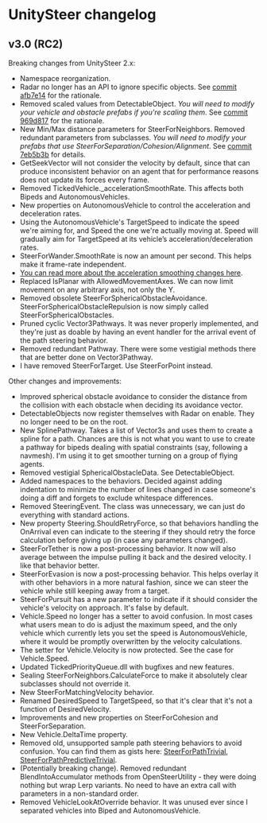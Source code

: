 # UnitySteer changelog

## v3.0 (RC2)

Breaking changes from UnitySteer 2.x: 

* Namespace reorganization.
* Radar no longer has an API to ignore specific objects. See [commit afb7e14](https://github.com/ricardojmendez/UnitySteer/commit/afb7e1459f0f63f559652c1fdc6fab22272f7e5d) for the rationale.
* Removed scaled values from DetectableObject. *You will need to modify your vehicle and obstacle prefabs if you're scaling them*. See [commit 969d817](https://github.com/ricardojmendez/UnitySteer/commit/969d817dbb2d651664a7a9bc815675d151929b47) for the rationale.
* New Min/Max distance parameters for SteerForNeighbors. Removed redundant parameters from subclasses. *You will need to modify your prefabs that use SteerForSeparation/Cohesion/Alignment*. See [commit 7eb5b3b](https://github.com/ricardojmendez/UnitySteer/commit/7eb5b3b090c01ba5b8074e589b73f3955b8eae61) for details.
* GetSeekVector will not consider the velocity by default, since that can produce inconsistent behavior on an agent that for performance reasons does not update its forces every frame.
* Removed TickedVehicle._accelerationSmoothRate.  This affects both Bipeds and AutonomousVehicles.
* New properties on AutonomousVehicle to control the acceleration and deceleration rates.
* Using the AutonomousVehicle's TargetSpeed to indicate the speed we're aiming for, and Speed the one we're actually moving at.  Speed will gradually aim for TargetSpeed at its vehicle’s acceleration/deceleration rates.
* SteerForWander.SmoothRate is now an amount per second. This helps make it frame-rate independent.
* [You can read more about the acceleration smoothing changes here](http://arges-systems.com/blog/2014/01/30/unitysteer-acceleration-smoothing-changes/).
* Replaced IsPlanar with AllowedMovementAxes. We can now limit movement on any arbitrary axis, not only the Y.
* Removed obsolete SteerForSphericalObstacleAvoidance.  SteerForSphericalObstacleRepulsion is now simply called SteerForSphericalObstacles.
* Pruned cyclic Vector3Pathways. It was never properly implemented, and they're just as doable by having an event handler for the arrival event of the path steering behavior.
* Removed redundant Pathway. There were some vestigial methods there that are better done on Vector3Pathway.
* I have removed SteerForTarget. Use SteerForPoint instead.

Other changes and improvements:

* Improved spherical obstacle avoidance to consider the distance from the collision with each obstacle when deciding its avoidance vector.
* DetectableObjects now register themselves with Radar on enable. They no longer need to be on the root.
* New SplinePathway.  Takes a list of Vector3s and uses them to create a spline for a path. Chances are this is not what you want to use to create a pathway for bipeds dealing with spatial constraints (say, following a navmesh).  I'm using it to get smoother turning on a group of flying agents.
* Removed vestigial SphericalObstacleData. See DetectableObject.
* Added namespaces to the behaviors.  Decided against adding indentation to minimize the number of lines changed in case someone's doing a diff and forgets to exclude whitespace differences.
* Removed SteeringEvent. The class was unnecessary, we can just do everything with standard actions.
* New property Steering.ShouldRetryForce, so that behaviors handling the OnArrival even can indicate to the steering if they should retry the force calculation before giving up (in case any parameters changed).
* SteerForTether is now a post-processing behavior. It now will also average between the impulse pulling it back and the desired velocity.  I like that behavior better.
* SteerForEvasion is now a post-processing behavior.  This helps overlay it with other behaviors in a more natural fashion, since we can steer the vehicle while still keeping away from a target.
* SteerForPursuit has a new parameter to indicate if it should consider the vehicle's velocity on approach. It's false by default.
* Vehicle.Speed no longer has a setter to avoid confusion. In most cases what users mean to do is adjust the maximum speed, and the only vehicle which currently lets you set the speed is AutonomousVehicle, where it would be promptly overwritten by the velocity calculations.
* The setter for Vehicle.Velocity is now protected. See the case for Vehicle.Speed.
* Updated TickedPriorityQueue.dll with bugfixes and new features.
* Sealing SteerForNeighbors.CalculateForce to make it absolutely clear subclasses should not override it.
* New SteerForMatchingVelocity behavior.
* Renamed DesiredSpeed to TargetSpeed, so that it's clear that it's not a function of DesiredVelocity.
* Improvements and new properties on SteerForCohesion and SteerForSeparation.
* New Vehicle.DeltaTime property.
* Removed old, unsupported sample path steering behaviors to avoid confusion. You can find them as gists here: [SteerForPathTrivial](https://gist.github.com/ricardojmendez/88488a8550ea62bfa119), [SteerForPathPredictiveTrivial](https://gist.github.com/ricardojmendez/f4fff18b34faa0ce17bd).
* (Potentially breaking change). Removed redundant BlendIntoAccumulator methods from OpenSteerUtility - they were doing nothing but wrap Lerp variants. No need to have an extra call with parameters in a non-standard order.
* Removed VehicleLookAtOverride behavior. It was unused ever since I separated vehicles into Biped and AutonomousVehicle.

